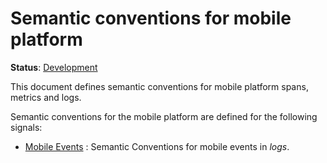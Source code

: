 <!--- Hugo front matter used to generate the website version of this page:
linkTitle: Mobile
--->

# Semantic conventions for mobile platform

**Status**: [Development][DocumentStatus]

This document defines semantic conventions for mobile platform spans, metrics and logs.

Semantic conventions for the mobile platform are defined for the following signals:

* [Mobile Events](events.md) : Semantic Conventions for mobile events in *logs*.

[DocumentStatus]: https://opentelemetry.io/docs/specs/otel/document-status
